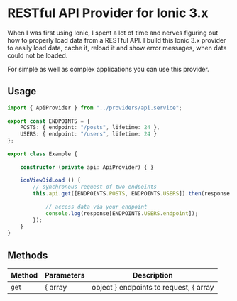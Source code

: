 # RESTful API Provider for Ionic 3.x

When I was first using Ionic, I spent a lot of time and nerves figuring out how to properly load data from a RESTful API. I build this Ionic 3.x provider to easily load data, cache it, reload it and show error messages, when data could not be loaded.

For simple as well as complex applications you can use this provider.

## Usage

```typescript
import { ApiProvider } from "../providers/api.service";
    
export const ENDPOINTS = {
    POSTS: { endpoint: "/posts", lifetime: 24 },
    USERS: { endpoint: "/users", lifetime: 24 }
};
    
export class Example {
    
    constructor (private api: ApiProvider) { }
    
    ionViewDidLoad () {
        // synchronous request of two endpoints
        this.api.get([ENDPOINTS.POSTS, ENDPOINTS.USERS]).then(response => {
            
            // access data via your endpoint
            console.log(response[ENDPOINTS.USERS.endpoint]);
        });
    }
}
```

## Methods
| Method | Parameters | Description |
| --- | --- | --- |
| `get` | { array | object } endpoints to request, { array | string } parameters (optional) | Synchronously request one or multiple endpoints at once. You can extend the request with a string. |